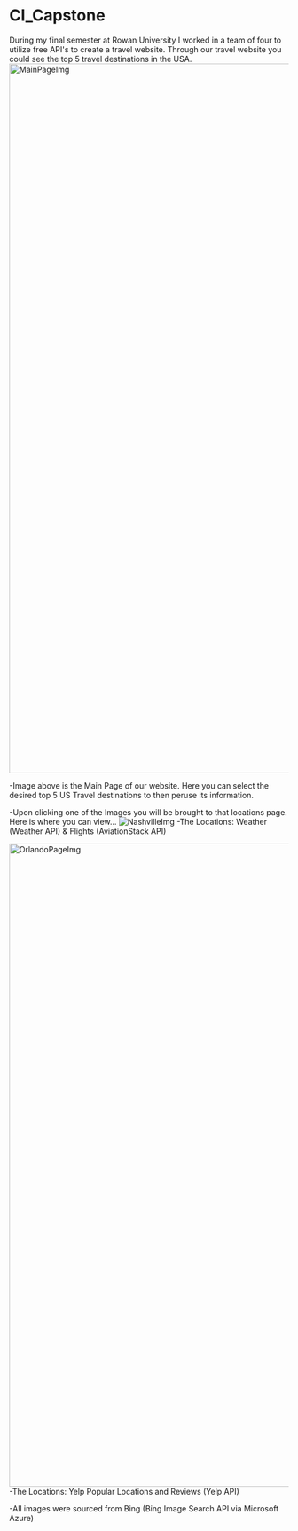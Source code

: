 # CI_Capstone
During my final semester at Rowan University I worked in a team of four to utilize free API's to create a travel website. Through our travel website you could see the top 5 travel destinations in the USA.
<img width="1280" alt="MainPageImg" src="https://user-images.githubusercontent.com/118318185/228109724-c2d1df56-31ea-4317-9d0a-a218ad35a48d.png">

-Image above is the Main Page of our website. Here you can select the desired top 5 US Travel destinations to then peruse its information. 

                  
-Upon clicking one of the Images you will be brought to that locations page. Here is where you can view...
![NashvilleImg](https://user-images.githubusercontent.com/118318185/228110217-8f0c40a0-43d0-4a22-8aef-98a3d8faa6b5.png)
-The Locations: Weather (Weather API) & Flights (AviationStack API)

<img width="1160" alt="OrlandoPageImg" src="https://user-images.githubusercontent.com/118318185/228110670-e66d2c80-dab5-4b6b-92c2-5c97cc436fad.png">
-The Locations: Yelp Popular Locations and Reviews (Yelp API)

-All images were sourced from Bing (Bing Image Search API via Microsoft Azure)
                  

                  

